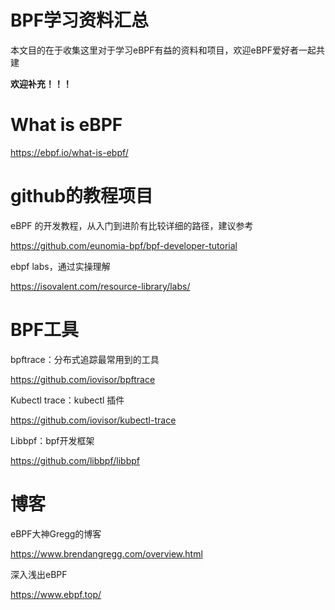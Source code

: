 # BPF学习资料汇总

本文目的在于收集这里对于学习eBPF有益的资料和项目，欢迎eBPF爱好者一起共建

**欢迎补充！！！**

# What is eBPF

https://ebpf.io/what-is-ebpf/

# github的教程项目

eBPF 的开发教程，从入门到进阶有比较详细的路径，建议参考

https://github.com/eunomia-bpf/bpf-developer-tutorial

ebpf  labs，通过实操理解

https://isovalent.com/resource-library/labs/

# BPF工具

bpftrace：分布式追踪最常用到的工具

https://github.com/iovisor/bpftrace

Kubectl trace：kubectl 插件

https://github.com/iovisor/kubectl-trace

Libbpf：bpf开发框架

https://github.com/libbpf/libbpf

# 博客

eBPF大神Gregg的博客

https://www.brendangregg.com/overview.html

深入浅出eBPF

https://www.ebpf.top/